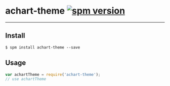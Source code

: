 # achart-theme [![spm version](http://spmjs.io/badge/achart-theme)](http://spmjs.io/package/achart-theme)

---



## Install

```
$ spm install achart-theme --save
```

## Usage

```js
var achartTheme = require('achart-theme');
// use achartTheme
```

